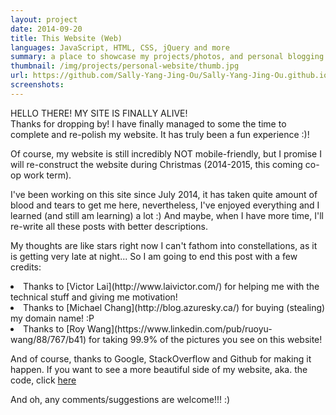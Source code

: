 ```yaml
---
layout: project
date: 2014-09-20
title: This Website (Web)
languages: JavaScript, HTML, CSS, jQuery and more
summary: a place to showcase my projects/photos, and personal blogging
thumbnail: /img/projects/personal-website/thumb.jpg
url: https://github.com/Sally-Yang-Jing-Ou/Sally-Yang-Jing-Ou.github.io
screenshots:
---
```


HELLO THERE! MY SITE IS FINALLY ALIVE! <br> Thanks for dropping by! I have finally managed to some the time to complete and re-polish my website. It has truly been a fun experience :)!

Of course, my website is still incredibly NOT mobile-friendly, but I promise I will re-construct the website during Christmas (2014-2015, this coming co-op work term).

I've been working on this site since July 2014, it has taken quite amount of blood and tears to get me here, nevertheless, I've enjoyed everything and I learned (and still am learning) a lot :) And maybe, when I have more time, I'll re-write all these posts with better descriptions.

My thoughts are like stars right now I can't fathom into constellations, as it is getting very late at night... So I am going to end this post with a few credits:
<li>Thanks to [Victor Lai](http://www.laivictor.com/) for helping me with the technical stuff and giving me motivation! </li>
<li>Thanks to [Michael Chang](http://blog.azuresky.ca/) for buying (stealing) my domain name! :P </li>
<li>Thanks to [Roy Wang](https://www.linkedin.com/pub/ruoyu-wang/88/767/b41) for taking 99.9% of the pictures you see on this website! </li>

And of course, thanks to Google, StackOverflow and Github for making it happen. If you want to see a more beautiful side of my website, aka. the code, click [here](https://github.com/Sally-Yang-Jing-Ou/Sally-Yang-Jing-Ou.github.io)

And oh, any comments/suggestions are welcome!!! :)
